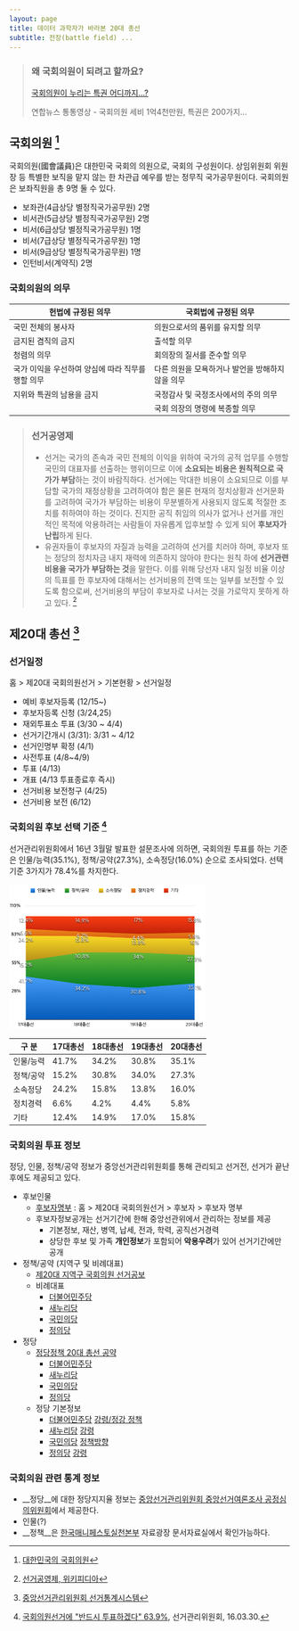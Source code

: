 ```yaml
---
layout: page
title: 데이터 과학자가 바라본 20대 총선
subtitle: 전장(battle field) ... 
---
```



> ### 왜 국회의원이 되려고 할까요?
> 
> [국회의원이 누리는 특권 어디까지...?](https://www.facebook.com/yonhapvideo/videos/1585369938441868/)
> 
> 연합뉴스 통통영상 - 국회의원 세비 1억4천만원, 특권은 200가지...


## 국회의원 [^lawmaker]

국회의원(國會議員)은 대한민국 국회의 의원으로, 국회의 구성원이다. 상임위원회 위원장 등 특별한 보직을 맡지 않는 한 차관급 예우를 받는 정무직 국가공무원이다. 국회의원은 보좌직원을 총 9명 둘 수 있다.

* 보좌관(4급상당 별정직국가공무원) 2명
* 비서관(5급상당 별정직국가공무원) 2명
* 비서(6급상당 별정직국가공무원) 1명
* 비서(7급상당 별정직국가공무원) 1명
* 비서(9급상당 별정직국가공무원) 1명
* 인턴비서(계약직) 2명

### 국회의원의 의무

|   __헌법에 규정된 의무__                   |  __국회법에 규정된 의무__      |
|---------------------------------------|---------------------------------------|
| 국민 전체의 봉사자                         |  의원으로서의 품위를 유지할 의무  |
| 금지된 겸직의 금지                         |  출석할 의무 |
| 청렴의 의무                              |  회의장의 질서를 준수할 의무 |
| 국가 이익을 우선하여 양심에 따라 직무를 행할 의무 |  다른 의원을 모욕하거나 발언을 방해하지 않을 의무 |
| 지위와 특권의 남용을 금지                   |  국정감사 및 국정조사에서의 주의 의무 |
|  | 국회 의장의 명령에 복종할 의무 |



[^lawmaker]: [대한민국의 국회의원](https://ko.wikipedia.org/wiki/대한민국의_국회의원)



> ### 선거공영제
>
> * 선거는 국가의 존속과 국민 전체의 이익을 위하여 국가의 공적 업무를 수행할 국민의 대표자를 선출하는 행위이므로 이에 **소요되는 비용은 원칙적으로 국가가 부담**하는 것이 바람직하다. 선거에는 막대한 비용이 소요되므로 이를 부담할 국가의 재정상황을 고려하여야 함은 물론 현재의 정치상황과 선거문화를 고려하여 국가가 부담하는 비용이 무분별하게 사용되지 않도록 적절한 조치를 취하여야 하는 것이다. 진지한 공직 취임의 의사가 없거나 선거를 개인적인 목적에 악용하려는 사람들이 자유롭게 입후보할 수 있게 되어 **후보자가 난립**하게 된다.
> * 유권자들이 후보자의 자질과 능력을 고려하여 선거를 치러야 하며, 후보자 또는 정당의 정치자금 내지 재력에 의존하지 않아야 한다는 원칙 하에 **선거관련 비용을 국가가 부담하는 것**을 말한다. 이를 위해 당선자 내지 일정 비율 이상의 득표를 한 후보자에 대해서는 선거비용의 전액 또는 일부를 보전할 수 있도록 함으로써, 선거비용의 부담이 후보자로 나서는 것을 가로막지 못하게 하고 있다. [^wiki-ground]

[^wiki-ground]: [선거공영제, 위키피디아](https://ko.wikipedia.org/wiki/선거공영제)


## 제20대 총선 [^nec-info]

[^nec-info]: [중앙선거관리위원회 선거통계시스템](http://info.nec.go.kr/)

### 선거일정

홈 > 제20대 국회의원선거 > 기본현황 > 선거일정

* 예비 후보자등록 (12/15~)
* 후보자등록 신청 (3/24,25)
* 재외투표소 투표 (3/30 ~ 4/4)
* 선거기간개시 (3/31): 3/31 ~ 4/12
* 선거인명부 확정 (4/1)
* 사전투표 (4/8~4/9)
* 투표 (4/13)
* 개표 (4/13 투표종료후 즉시)
* 선거비용 보전청구 (4/25)
* 선거비용 보전 (6/12)


### 국회의원 후보 선택 기준 [^voting-criteria]

선거관리위원회에서 16년 3월말 발표한 설문조사에 의하면, 국회의원 투표를 하는 기준은 인물/능력(35.1%), 정책/공약(27.3%), 소속정당(16.0%) 순으로 조사되었다. 선택기준 3가지가 78.4%를 차지한다.

<img src="fig/voting-criteria.png" alt="후보선택기준" width="70%" />

| 구 분  |17대총선	|18대총선	|19대총선	|20대총선 |
|-------|-------|-------|-------|-------|
|인물/능력	|41.7%	|34.2%	|30.8%	|35.1%  |
|정책/공약	|15.2%	|30.8%	|34.0%	|27.3%  |
|소속정당	|24.2%	|15.8%	|13.8%	|16.0%  |
|정치경력	|6.6%	|4.2%	|4.4%	|5.8%   |
|기타	    |12.4%	|14.9%	|17.0%	|15.8%  |

[^voting-criteria]: [국회의원선거에 "반드시 투표하겠다" 63.9%](http://www.nec.go.kr/portal/bbs/viewPop/B0000342/33190.do?menuNo=200602&searchYear=&searchMonth=&searchWrd=&searchCnd=&viewType=&pageIndex=1), 선거관리위원회, 16.03.30. 


### 국회의원 투표 정보

정당, 인물, 정책/공약 정보가 중앙선거관리위원회를 통해 관리되고 선거전, 선거가 끝난 후에도 제공되고 있다.


* 후보인물
    * [후보자명부](http://info.nec.go.kr/) : 홈 > 제20대 국회의원선거 > 후보자 > 후보자 명부
    * 후보자정보공개는 선거기간에 한해 중앙선관위에서 관리하는 정보를 제공
        * 기본정보, 재산, 병역, 납세, 전과, 학력, 공직선거경력 
        * 상당한 후보 및 가족 **개인정보**가 포함되어 **악용우려**가 있어 선거기간에만 공개   
* 정책/공약 (지역구 및 비례대표)
    * [제20대 지역구 국회의원 선거공보](http://policy.nec.go.kr/svc/policy/PolicyList.do)  
    * 비례대표
        * [더불어민주당](http://policy.nec.go.kr/skin/doc.html?fn=20160419160028245_1.pdf&rs=/preview/html/20160428/)
        * [새누리당](http://policy.nec.go.kr/skin/doc.html?fn=20160419160016188_1.pdf&rs=/preview/html/20160428/)
        * [국민의당](http://policy.nec.go.kr/skin/doc.html?fn=20160419160043368_1.pdf&rs=/preview/html/20160428/)
        * [정의당](http://policy.nec.go.kr/skin/doc.html?fn=20160419160057819_1.pdf&rs=/preview/html/20160428/)
* 정당
	* [정당정책 20대 총선 공약](http://policy.nec.go.kr/svc/policy/PolicyContent02.do)
	    * [더불어민주당](http://policy.nec.go.kr/skin/doc.html?fn=201604130200.pdf&rs=/preview/html/20160428/)
	    * [새누리당](http://policy.nec.go.kr/skin/doc.html?fn=201604130100.pdf&rs=/preview/html/20160428/)    
	    * [국민의당](http://policy.nec.go.kr/skin/doc.html?fn=201604130300.pdf&rs=/preview/html/20160428/)
	    * [정의당](http://policy.nec.go.kr/skin/doc.html?fn=201604130400.pdf&rs=/preview/html/20160428/)
	* 정당 기본정보
	    * [더불어민주당](http://theminjoo.kr/) [강령/정강 정책](http://theminjoo.kr/platform.do)
	    * [새누리당](http://www.saenuriparty.kr/) [강령](http://www.saenuriparty.kr/web/intro/web/listPreambleView.do)
	    * [국민의당](http://people21.kr/) [정책방향](http://people21.kr/policy/)
	    * [정의당](http://www.justice21.org/) [강령](http://www.justice21.org/newhome/about/info02.html)


### 국회의원 관련 통계 정보

* __정당__에 대한 정당지지율 정보는 [중앙선거관리위원회 중앙선거여론조사 공정심의위원회](http://www.nesdc.go.kr)에서 제공한다.
* 인물(?)
* __정책__은 [한국매니페스토실천본부](http://www.manifesto.or.kr/) 자료광장 문서자료실에서 확인가능하다.




